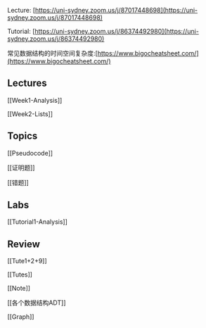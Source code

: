 Lecture: [https://uni-sydney.zoom.us/j/87017448698](https://uni-sydney.zoom.us/j/87017448698)

Tutorial: [https://uni-sydney.zoom.us/j/86374492980](https://uni-sydney.zoom.us/j/86374492980)

常见数据结构的时间空间复杂度:[https://www.bigocheatsheet.com/](https://www.bigocheatsheet.com/)

## Lectures

[[Week1-Analysis]]

[[Week2-Lists]]

## Topics

[[Pseudocode]]

[[证明题]]

[[错题]]

## Labs

[[Tutorial1-Analysis]]

## Review

[[Tute1+2+9]]

[[Tutes]]

[[Note]]

[[各个数据结构ADT]]

[[Graph]]